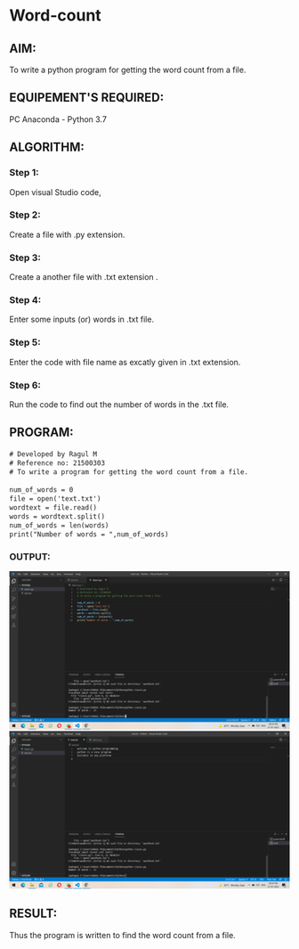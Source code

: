 # Word-count
## AIM:
To write a python program for getting the word count from a file.
## EQUIPEMENT'S REQUIRED: 
PC
Anaconda - Python 3.7
## ALGORITHM: 
### Step 1:
Open visual Studio code,
### Step 2: 
Create a file with .py extension. 
### Step 3: 
Create a another file with .txt extension .
### Step 4:  
Enter some inputs (or) words in .txt file.
### Step 5: 
Enter the code with file name as excatly given in .txt extension.
### Step 6: 
Run the code to find out the number of words in the .txt file.
## PROGRAM:
~~~
# Developed by Ragul M
# Reference no: 21500303
# To write a program for getting the word count from a file.

num_of_words = 0
file = open('text.txt')
wordtext = file.read()
words = wordtext.split()
num_of_words = len(words)
print("Number of words = ",num_of_words)
~~~
### OUTPUT:
![output](./1.png)
![output](./2.png)


## RESULT:
Thus the program is written to find the word count from a file.
